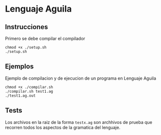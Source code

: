 # Lenguaje Aguila
## Instrucciones
Primero se debe compilar el compilador

```
chmod +x ./setup.sh
./setup.sh
```

## Ejemplos

Ejemplo de compilacion y de ejecucion de un programa en Lenguaje Aguila

```
chmod +x ./compilar.sh
./compilar.sh test1.ag
./test1.ag.out
```
## Tests

Los archivos en la raiz de la forma `testx.ag` son archhivos de prueba que recorren todos los aspectos de la gramatica del lenguaje.

